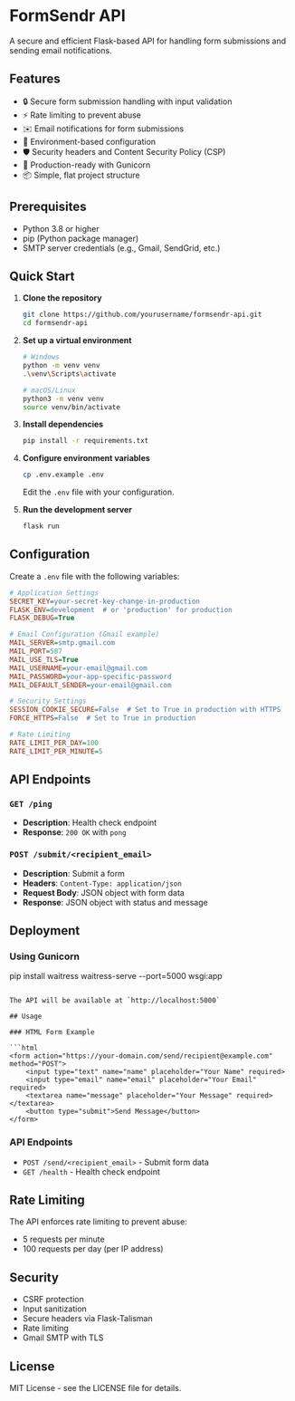 # FormSendr API

A secure and efficient Flask-based API for handling form submissions and sending email notifications.

## Features

- 🔒 Secure form submission handling with input validation
- ⚡ Rate limiting to prevent abuse
- ✉️ Email notifications for form submissions
- 🔄 Environment-based configuration
- 🛡️ Security headers and Content Security Policy (CSP)
- 🚀 Production-ready with Gunicorn
- 📦 Simple, flat project structure

## Prerequisites

- Python 3.8 or higher
- pip (Python package manager)
- SMTP server credentials (e.g., Gmail, SendGrid, etc.)

## Quick Start

1. **Clone the repository**
   ```bash
   git clone https://github.com/yourusername/formsendr-api.git
   cd formsendr-api
   ```

2. **Set up a virtual environment**
   ```bash
   # Windows
   python -m venv venv
   .\venv\Scripts\activate

   # macOS/Linux
   python3 -m venv venv
   source venv/bin/activate
   ```

3. **Install dependencies**
   ```bash
   pip install -r requirements.txt
   ```

4. **Configure environment variables**
   ```bash
   cp .env.example .env
   ```
   Edit the `.env` file with your configuration.

5. **Run the development server**
   ```bash
   flask run
   ```

## Configuration

Create a `.env` file with the following variables:

```ini
# Application Settings
SECRET_KEY=your-secret-key-change-in-production
FLASK_ENV=development  # or 'production' for production
FLASK_DEBUG=True

# Email Configuration (Gmail example)
MAIL_SERVER=smtp.gmail.com
MAIL_PORT=587
MAIL_USE_TLS=True
MAIL_USERNAME=your-email@gmail.com
MAIL_PASSWORD=your-app-specific-password
MAIL_DEFAULT_SENDER=your-email@gmail.com

# Security Settings
SESSION_COOKIE_SECURE=False  # Set to True in production with HTTPS
FORCE_HTTPS=False  # Set to True in production

# Rate Limiting
RATE_LIMIT_PER_DAY=100
RATE_LIMIT_PER_MINUTE=5
```

## API Endpoints

### `GET /ping`
- **Description**: Health check endpoint
- **Response**: `200 OK` with `pong`

### `POST /submit/<recipient_email>`
- **Description**: Submit a form
- **Headers**: `Content-Type: application/json`
- **Request Body**: JSON object with form data
- **Response**: JSON object with status and message

## Deployment

### Using Gunicorn
pip install waitress
waitress-serve --port=5000 wsgi:app
```

The API will be available at `http://localhost:5000`

## Usage

### HTML Form Example

```html
<form action="https://your-domain.com/send/recipient@example.com" method="POST">
    <input type="text" name="name" placeholder="Your Name" required>
    <input type="email" name="email" placeholder="Your Email" required>
    <textarea name="message" placeholder="Your Message" required></textarea>
    <button type="submit">Send Message</button>
</form>
```

### API Endpoints

- `POST /send/<recipient_email>` - Submit form data
- `GET /health` - Health check endpoint

## Rate Limiting

The API enforces rate limiting to prevent abuse:
- 5 requests per minute
- 100 requests per day (per IP address)

## Security

- CSRF protection
- Input sanitization
- Secure headers via Flask-Talisman
- Rate limiting
- Gmail SMTP with TLS

## License

MIT License - see the LICENSE file for details.
